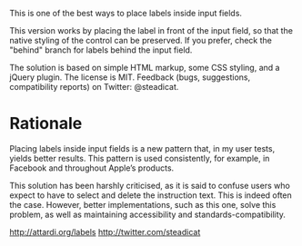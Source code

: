 This is one of the best ways to place labels inside input fields.

This version works by placing the label in front of the input field, so that the native styling of the control can be preserved. If you prefer, check the "behind" branch for labels behind the input field.

The solution is based on simple HTML markup, some CSS styling, and a jQuery plugin. The license is MIT. Feedback (bugs, suggestions, compatibility reports) on Twitter: @steadicat.

# Rationale

Placing labels inside input fields is a new pattern that, in my user tests, yields better results. This pattern is used consistently, for example, in Facebook and throughout Apple’s products.

This solution has been harshly criticised, as it is said to confuse users who expect to have to select and delete the instruction text. This is indeed often the case. However, better implementations, such as this one, solve this problem, as well as maintaining accessibility and standards-compatibility.

http://attardi.org/labels
http://twitter.com/steadicat